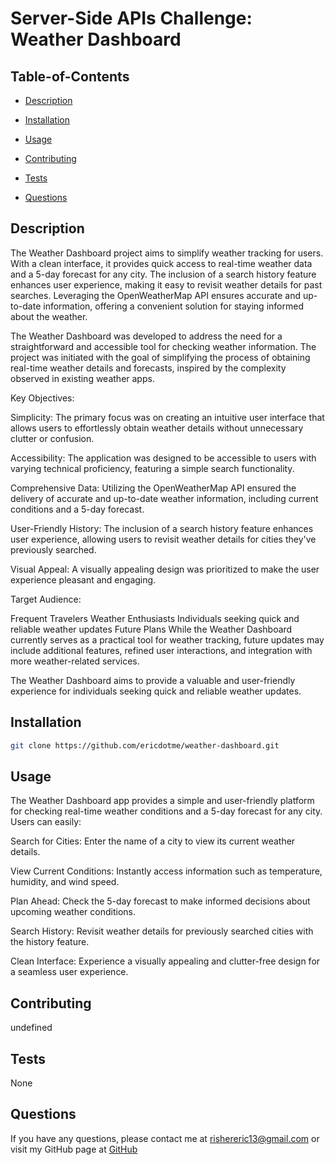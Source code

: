 
  # Server-Side APIs Challenge: Weather Dashboard

  

   ## Table-of-Contents

  * [Description](#description)
  * [Installation](#installation)
  * [Usage](#usage)
  
  * [Contributing](#contributing)
  * [Tests](#tests)
  * [Questions](#questions)
 

  ## Description
  The Weather Dashboard project aims to simplify weather tracking for users. With a clean interface, it provides quick access to real-time weather data and a 5-day forecast for any city. The inclusion of a search history feature enhances user experience, making it easy to revisit weather details for past searches. Leveraging the OpenWeatherMap API ensures accurate and up-to-date information, offering a convenient solution for staying informed about the weather.

  The Weather Dashboard was developed to address the need for a straightforward and accessible tool for checking weather information. The project was initiated with the goal of simplifying the process of obtaining real-time weather details and forecasts, inspired by the complexity observed in existing weather apps.

Key Objectives:

Simplicity: The primary focus was on creating an intuitive user interface that allows users to effortlessly obtain weather details without unnecessary clutter or confusion.

Accessibility: The application was designed to be accessible to users with varying technical proficiency, featuring a simple search functionality.

Comprehensive Data: Utilizing the OpenWeatherMap API ensured the delivery of accurate and up-to-date weather information, including current conditions and a 5-day forecast.

User-Friendly History: The inclusion of a search history feature enhances user experience, allowing users to revisit weather details for cities they've previously searched.

Visual Appeal: A visually appealing design was prioritized to make the user experience pleasant and engaging.

Target Audience:

Frequent Travelers
Weather Enthusiasts
Individuals seeking quick and reliable weather updates
Future Plans
While the Weather Dashboard currently serves as a practical tool for weather tracking, future updates may include additional features, refined user interactions, and integration with more weather-related services.

The Weather Dashboard aims to provide a valuable and user-friendly experience for individuals seeking quick and reliable weather updates.


 

  ## Installation
   ```bash
   git clone https://github.com/ericdotme/weather-dashboard.git
   ```

  ## Usage
The Weather Dashboard app provides a simple and user-friendly platform for checking real-time weather conditions and a 5-day forecast for any city. Users can easily:

Search for Cities: Enter the name of a city to view its current weather details.

View Current Conditions: Instantly access information such as temperature, humidity, and wind speed.

Plan Ahead: Check the 5-day forecast to make informed decisions about upcoming weather conditions.

Search History: Revisit weather details for previously searched cities with the history feature.

Clean Interface: Experience a visually appealing and clutter-free design for a seamless user experience.

  ## Contributing
  undefined

  ## Tests
  None

  ## Questions
  If you have any questions, please contact me at 
  rishereric13@gmail.com
  or visit my GitHub page at
  [GitHub](https://github.com/Ericdotme)


